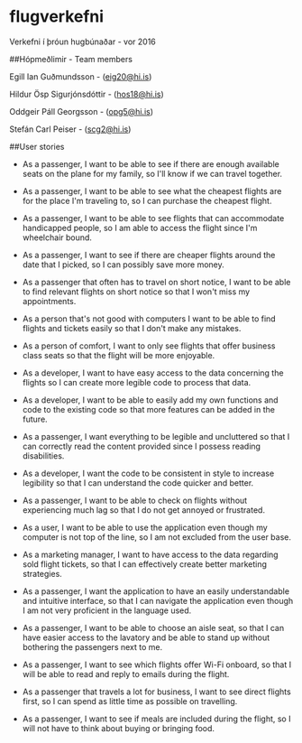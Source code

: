 # flugverkefni
Verkefni í þróun hugbúnaðar - vor 2016

##Hópmeðlimir - Team members

Egill Ian Guðmundsson - (eig20@hi.is)

Hildur Ösp Sigurjónsdóttir - (hos18@hi.is)

Oddgeir Páll Georgsson - (opg5@hi.is)

Stefán Carl Peiser - (scg2@hi.is)


##User stories
* As a passenger, I want to be able to see if there are enough available
seats on the plane for my family, so I'll know if we can travel together.  

* As a passenger, I want to be able to see what the cheapest flights are
for the place I'm traveling to, so I can purchase the cheapest flight.

* As a passenger, I want to be able to see flights that can accommodate
handicapped people, so I am able to access the flight since I'm wheelchair bound.

* As a passenger, I want to see if there are cheaper flights around the date
that I picked, so I can possibly save more money.

* As a passenger that often has to travel on short notice, I want to be able to
find relevant flights on short notice so that I won't miss my appointments.

* As a person that's not good with computers I want to be able to find flights and
tickets easily so that I don't make any mistakes.

* As a person of comfort, I want to only see flights that offer business class seats
so that the flight will be more enjoyable.

* As a developer, I want to have easy access to the data concerning the flights
so I can create more legible code to process that data.

* As a developer, I want to be able to easily add my own functions and code
to the existing code so that more features can be added in the future.

* As a passenger, I want everything to be legible and uncluttered so that I
can correctly read the content provided since I possess reading disabilities.

* As a developer, I want the code to be consistent in style to increase
legibility so that I can understand the code quicker and better.

* As a passenger, I want to be able to check on flights without experiencing
much lag so that I do not get annoyed or frustrated.

* As a user, I want to be able to use the application even though my computer
is not top of the line, so I am not excluded from the user base.

* As a marketing manager, I want to have access to the data regarding sold
flight tickets, so that I can effectively create better marketing strategies.

* As a passenger, I want the application to have an easily understandable and
intuitive interface, so that I can navigate the application even though I am
not very proficient in the language used.

* As a passenger, I want to be able to choose an aisle seat, so that I can 
have easier access to the lavatory and be able to stand up without bothering 
the passengers next to me. 

* As a passenger, I want to see which flights offer Wi-Fi onboard, so that 
I will be able to read and reply to emails during the flight.

* As a passenger that travels a lot for business, I want to see direct flights first, 
so I can spend as little time as possible on travelling. 

* As a passenger, I want to see if meals are included during the flight, so I will not 
have to think about buying or bringing food. 
